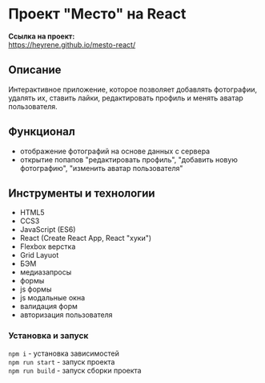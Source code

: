 # Проект "Место" на React
**Ссылка на проект:**  
https://heyrene.github.io/mesto-react/

## Описание
Интерактивное приложение, которое позволяет добавлять фотографии, удалять их, ставить лайки, редактировать профиль и менять аватар пользователя.

## Функционал
* отображение фотографий на основе данных с сервера
* открытие попапов "редактировать профиль", "добавить новую фотографию", "изменить аватар пользователя"

## Инструменты и технологии
* HTML5
* CCS3
* JavaScript (ES6)
* React (Create React App, React "хуки")
* Flexbox верстка
* Grid Layuot
* БЭМ
* медиазапросы
* формы
* js формы 
* js модальные окна
* валидация форм
* авторизация пользователя

### Установка и запуск
`npm i` - установка зависимостей  
`npm run start` - запуск проекта  
`npm run build` - запуск сборки проекта  



